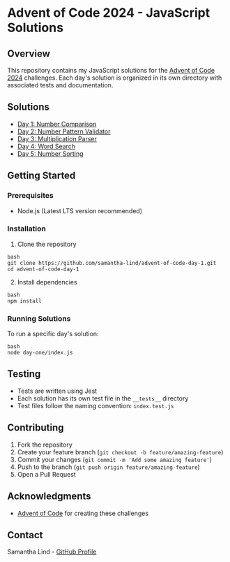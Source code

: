 # Advent of Code 2024 - JavaScript Solutions

## Overview
This repository contains my JavaScript solutions for the [Advent of Code 2024](https://adventofcode.com/2024) challenges. Each day's solution is organized in its own directory with associated tests and documentation.

## Solutions
- [Day 1: Number Comparison](./day-one/README.md)
- [Day 2: Number Pattern Validator](./day-two/README.md)
- [Day 3: Multiplication Parser](./day-three/README.md)
- [Day 4: Word Search](./day-four/README.md)
- [Day 5: Number Sorting](./day-five/README.md)

## Getting Started

### Prerequisites
- Node.js (Latest LTS version recommended)

### Installation
1. Clone the repository
```
bash
git clone https://github.com/samantha-lind/advent-of-code-day-1.git
cd advent-of-code-day-1
```

2. Install dependencies
```
bash
npm install
```

### Running Solutions
To run a specific day's solution:
```
bash
node day-one/index.js
```

## Testing
- Tests are written using Jest
- Each solution has its own test file in the `__tests__` directory
- Test files follow the naming convention: `index.test.js`

## Contributing
1. Fork the repository
2. Create your feature branch (`git checkout -b feature/amazing-feature`)
3. Commit your changes (`git commit -m 'Add some amazing feature'`)
4. Push to the branch (`git push origin feature/amazing-feature`)
5. Open a Pull Request


## Acknowledgments
- [Advent of Code](https://adventofcode.com/) for creating these challenges

## Contact
Samantha Lind - [GitHub Profile](https://github.com/samantha-lind)